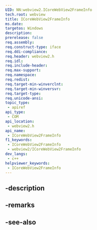 ```yaml
---
UID: NN:webview2.ICoreWebView2FrameInfo
tech.root: webview
title: ICoreWebView2FrameInfo
ms.date: 
targetos: Windows
description: 
prerelease: false
req.assembly: 
req.construct-type: iface
req.ddi-compliance: 
req.header: webview2.h
req.idl: 
req.include-header: 
req.max-support: 
req.namespace: 
req.redist: 
req.target-min-winverclnt: 
req.target-min-winversvr: 
req.target-type: 
req.unicode-ansi: 
topic_type:
 - apiref
api_type:
 - COM
api_location:
 - webview2.h
api_name:
 - ICoreWebView2FrameInfo
f1_keywords:
 - ICoreWebView2FrameInfo
 - webview2/ICoreWebView2FrameInfo
dev_langs:
 - c++
helpviewer_keywords:
 - ICoreWebView2FrameInfo
---
```


## -description

## -remarks

## -see-also


